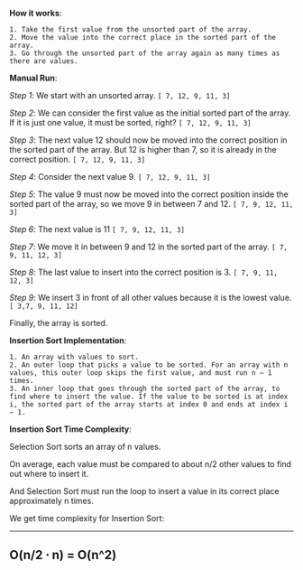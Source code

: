 **How it works**:

    1. Take the first value from the unsorted part of the array.
    2. Move the value into the correct place in the sorted part of the array.
    3. Go through the unsorted part of the array again as many times as there are values.

**Manual Run**:

*Step 1*: We start with an unsorted array.
`[ 7, 12, 9, 11, 3]`

*Step 2*: We can consider the first value as the initial sorted part of the array. If it is just one value, it must be sorted, right?
`[ 7, 12, 9, 11, 3]`

*Step 3*: The next value 12 should now be moved into the correct position in the sorted part of the array. But 12 is higher than 7, so it is already in the correct position.
`[ 7, 12, 9, 11, 3]`

*Step 4*: Consider the next value 9.
`[ 7, 12, 9, 11, 3]`

*Step 5*: The value 9 must now be moved into the correct position inside the sorted part of the array, so we move 9 in between 7 and 12.
`[ 7, 9, 12, 11, 3]`

*Step 6*: The next value is 11
`[ 7, 9, 12, 11, 3]`


*Step 7*: We move it in between 9 and 12 in the sorted part of the array.
`[ 7, 9, 11, 12, 3]`

*Step 8*: The last value to insert into the correct position is 3.
`[ 7, 9, 11, 12, 3]`

*Step 9*: We insert 3 in front of all other values because it is the lowest value.
`[ 3,7, 9, 11, 12]`

Finally, the array is sorted.

**Insertion Sort Implementation**:

    1. An array with values to sort.
    2. An outer loop that picks a value to be sorted. For an array with n values, this outer loop skips the first value, and must run n − 1 times.
    3. An inner loop that goes through the sorted part of the array, to find where to insert the value. If the value to be sorted is at index i, the sorted part of the array starts at index 0 and ends at index i − 1.

**Insertion Sort Time Complexity**:

Selection Sort sorts an array of n values.

On average, each value must be compared to about n/2 other values to find out where to insert it.

And Selection Sort must run the loop to insert a value in its correct place approximately n times.

We get time complexity for Insertion Sort:

---
O(n/2 ⋅ n) = O(n^2)
---
